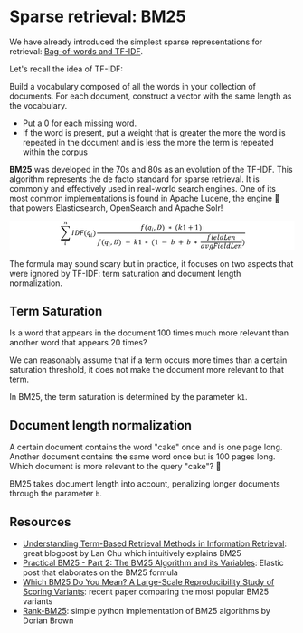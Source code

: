 # Sparse retrieval: BM25

We have already introduced the simplest sparse representations for retrieval: [Bag-of-words and TF-IDF](sparse-bow-tfidf.md).

Let's recall the idea of TF-IDF:

Build a vocabulary composed of all the words in your collection of documents.
For each document, construct a vector with the same length as the vocabulary.
- Put a 0 for each missing word.
- If the word is present, put a weight that is greater the more the word is repeated in the document and is less the more the term is repeated within the corpus

**BM25** was developed in the 70s and 80s as an evolution of the TF-IDF.
This algorithm represents the de facto standard for sparse retrieval.
It is commonly and effectively used in real-world search engines. One of its most common implementations is found in Apache Lucene, the engine 🚂 that powers Elasticsearch, OpenSearch and Apache Solr!


 ![BM25 Formula](../images/bm25_equation.png) 

The formula may sound scary but in practice, it focuses on two aspects that were ignored by TF-IDF: term saturation and document length normalization.

## Term Saturation
Is a word that appears in the document 100 times much more relevant than another word that appears 20 times?

We can reasonably assume that if a term occurs more times than a certain saturation threshold, it does not make the document more relevant to that term.

In BM25, the term saturation is determined by the parameter `k1`.

## Document length normalization

A certain document contains the word "cake" once and is one page long. Another document contains the same word once but is 100 pages long.
Which document is more relevant to the query "cake"? 🍰

BM25 takes document length into account, penalizing longer documents through the parameter `b`.

## Resources
- [Understanding Term-Based Retrieval Methods in Information Retrieval](https://towardsdatascience.com/understanding-term-based-retrieval-methods-in-information-retrieval-2be5eb3dde9f): great blogpost by Lan Chu which intuitively explains BM25
- [Practical BM25 - Part 2: The BM25 Algorithm and its Variables](https://www.elastic.co/blog/practical-bm25-part-2-the-bm25-algorithm-and-its-variables): Elastic post that elaborates on the BM25 formula
- [Which BM25 Do You Mean? A Large-Scale Reproducibility Study of Scoring Variants](https://link.springer.com/chapter/10.1007/978-3-030-45442-5_4): recent paper comparing the most popular BM25 variants
- [Rank-BM25](https://github.com/dorianbrown/rank_bm25): simple python implementation of BM25 algorithms by Dorian Brown
